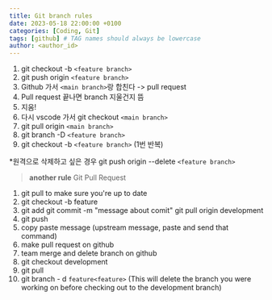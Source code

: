 ```yaml
---
title: Git branch rules
date: 2023-05-18 22:00:00 +0100
categories: [Coding, Git]
tags: [github] # TAG names should always be lowercase
author: <author_id>
---
```


1. git checkout -b `<feature branch>`
2. git push origin `<feature branch>`
3. Github 가서 `<main branch>`랑 합친다 -> pull request
4. Pull request 끝나면 branch 지울건지 뜸
5. 지움!
6. 다시 vscode 가서 git checkout `<main branch>`
7. git pull origin `<main branch>`
8. git branch -D `<feature branch>`
9. git checkout -b `<feature branch>` (1번 반복)

\*원격으로 삭제하고 싶은 경우
git push origin --delete `<feature branch>`

> **another rule**
> Git Pull Request

1. git pull to make sure you're up to date
2. git checkout -b feature<feature>
3. git add
   git commit -m "message about comit"
   git pull origin development
4. git push
5. copy paste message (upstream message, paste and send that command)
6. make pull request on github
7. team merge and delete branch on github
8. git checkout development
9. git pull
10. git branch - d `feature<feature>` (This will delete the branch you were working on before checking out to the development branch)
